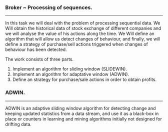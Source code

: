 ### Broker ~ Processing of sequences.
------------------
In this task we will deal with the problem of processing sequential data. We Will obtain the historical data of stock exchange of different companies and we will analyse the value of his actions along the time. We Will define an algorithm that will allow us detect changes of behaviour, and finally, we will define a strategy of purchase/sell actions triggered when changes of behaviour has been detected.

The work consists of three parts.
  1. Implement an algorithm for sliding window (SLIDEWIN).
  2. Implement an algorithm for adaptative window (ADWIN).
  3. Define an strategy for purchase/sale actions in order to obtain profits.

### ADWIN.
------------------
ADWIN is an adaptive sliding window algorithm for detecting change and keeping updated statistics from a data stream, and use it as a black-box in place or counters in learning and mining algorithms initially not designed for drifting data.
